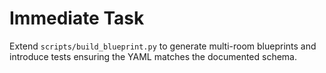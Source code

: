 # Immediate Task

Extend `scripts/build_blueprint.py` to generate multi-room blueprints and introduce tests ensuring the YAML matches the documented schema.
